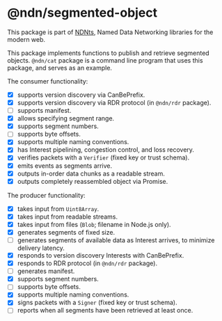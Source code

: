 # @ndn/segmented-object

This package is part of [NDNts](https://yoursunny.com/p/NDNts/), Named Data Networking libraries for the modern web.

This package implements functions to publish and retrieve segmented objects.
`@ndn/cat` package is a command line program that uses this package, and serves as an example.

The consumer functionality:

* [X] supports version discovery via CanBePrefix.
* [X] supports version discovery via RDR protocol (in `@ndn/rdr` package).
* [ ] supports manifest.
* [X] allows specifying segment range.
* [X] supports segment numbers.
* [ ] supports byte offsets.
* [X] supports multiple naming conventions.
* [X] has Interest pipelining, congestion control, and loss recovery.
* [X] verifies packets with a `Verifier` (fixed key or trust schema).
* [X] emits events as segments arrive.
* [X] outputs in-order data chunks as a readable stream.
* [X] outputs completely reassembled object via Promise.

The producer functionality:

* [X] takes input from `Uint8Array`.
* [X] takes input from readable streams.
* [X] takes input from files (`Blob`; filename in Node.js only).
* [X] generates segments of fixed size.
* [ ] generates segments of available data as Interest arrives, to minimize delivery latency.
* [X] responds to version discovery Interests with CanBePrefix.
* [X] responds to RDR protocol (in `@ndn/rdr` package).
* [ ] generates manifest.
* [X] supports segment numbers.
* [ ] supports byte offsets.
* [X] supports multiple naming conventions.
* [X] signs packets with a `Signer` (fixed key or trust schema).
* [ ] reports when all segments have been retrieved at least once.
